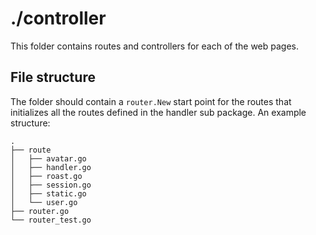 ./controller
============
This folder contains routes and controllers for each of the web pages.

## File structure
The folder should contain a `router.New` start point for the routes that
initializes all the routes defined in the handler sub package. An example structure:

```
.
├── route
│   ├── avatar.go
│   ├── handler.go
│   ├── roast.go
│   ├── session.go
│   ├── static.go
│   └── user.go
├── router.go
└── router_test.go
```
